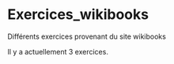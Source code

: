 # Exercices_wikibooks
Différents exercices provenant du site wikibooks

Il y a actuellement 3 exercices.
